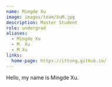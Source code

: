 ```yaml
---
name: Mingde Xu
image: images/team/XuM.jpg
description: Master Student
role: undergrad
aliases:
  - Mingde Xu
  - M. Xu
  - M Xu
links:
  home-page: https://ittong.github.io/
---
```


Hello, my name is Mingde Xu.